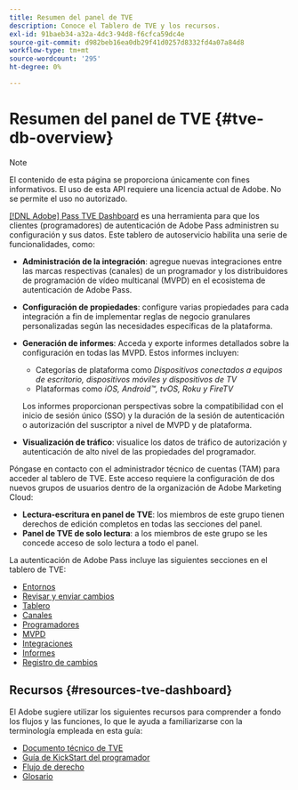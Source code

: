 ```yaml
---
title: Resumen del panel de TVE
description: Conoce el Tablero de TVE y los recursos.
exl-id: 91baeb34-a32a-4dc3-94d8-f6cfca59dc4e
source-git-commit: d982beb16ea0db29f41d0257d8332fd4a07a84d8
workflow-type: tm+mt
source-wordcount: '295'
ht-degree: 0%

---
```


# Resumen del panel de TVE {#tve-db-overview}

>[!NOTE]
>
>El contenido de esta página se proporciona únicamente con fines informativos. El uso de esta API requiere una licencia actual de Adobe. No se permite el uso no autorizado.

[[!DNL Adobe] Pass TVE Dashboard](https://experience.adobe.com/pass/authentication) es una herramienta para que los clientes (programadores) de autenticación de Adobe Pass administren su configuración y sus datos. Este tablero de autoservicio habilita una serie de funcionalidades, como:

* **Administración de la integración**: agregue nuevas integraciones entre las marcas respectivas (canales) de un programador y los distribuidores de programación de vídeo multicanal (MVPD) en el ecosistema de autenticación de Adobe Pass.

* **Configuración de propiedades**: configure varias propiedades para cada integración a fin de implementar reglas de negocio granulares personalizadas según las necesidades específicas de la plataforma.

* **Generación de informes**: Acceda y exporte informes detallados sobre la configuración en todas las MVPD. Estos informes incluyen:
   * Categorías de plataforma como *Dispositivos conectados a equipos de escritorio, dispositivos móviles y dispositivos de TV*
   * Plataformas como *iOS, Android™, tvOS, Roku y FireTV*

  Los informes proporcionan perspectivas sobre la compatibilidad con el inicio de sesión único (SSO) y la duración de la sesión de autenticación o autorización del suscriptor a nivel de MVPD y de plataforma.

* **Visualización de tráfico**: visualice los datos de tráfico de autorización y autenticación de alto nivel de las propiedades del programador.

Póngase en contacto con el administrador técnico de cuentas (TAM) para acceder al tablero de TVE. Este acceso requiere la configuración de dos nuevos grupos de usuarios dentro de la organización de Adobe Marketing Cloud:

* **Lectura-escritura en panel de TVE**: los miembros de este grupo tienen derechos de edición completos en todas las secciones del panel.
* **Panel de TVE de solo lectura**: a los miembros de este grupo se les concede acceso de solo lectura a todo el panel.

La autenticación de Adobe Pass incluye las siguientes secciones en el tablero de TVE:

* [Entornos](/help/authentication/user-guide-tve-dashboard/tve-dashboard-environments.md)
* [Revisar y enviar cambios](/help/authentication/user-guide-tve-dashboard/tve-dashboard-review-push-changes.md)
* [Tablero](/help/authentication/user-guide-tve-dashboard/tve-dashboard-home.md)
* [Canales](/help/authentication/user-guide-tve-dashboard/tve-dashboard-channels.md)
* [Programadores](/help/authentication/user-guide-tve-dashboard/tve-dashboard-programmers.md)
* [MVPD](/help/authentication/user-guide-tve-dashboard/tve-dashboard-mvpds.md)
* [Integraciones](/help/authentication/user-guide-tve-dashboard/tve-dashboard-integrations.md)
* [Informes](/help/authentication/user-guide-tve-dashboard/tve-dashboard-reports.md)
* [Registro de cambios](/help/authentication/user-guide-tve-dashboard/tve-dashboard-changes-log.md)

## Recursos {#resources-tve-dashboard}

El Adobe sugiere utilizar los siguientes recursos para comprender a fondo los flujos y las funciones, lo que le ayuda a familiarizarse con la terminología empleada en esta guía:

* [Documento técnico de TVE](/help/authentication/kickstart/technical-paper.md)
* [Guía de KickStart del programador](/help/authentication/kickstart/programmer-kickstart-guide.md)
* [Flujo de derecho](/help/authentication/integration-guide-programmers/entitlement-flow.md)
* [Glosario](/help/authentication/kickstart/glossary.md)
